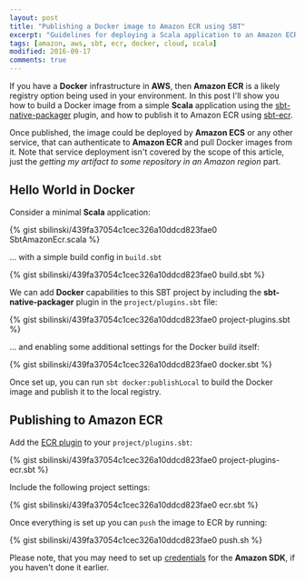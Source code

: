 ```yaml
---
layout: post
title: "Publishing a Docker image to Amazon ECR using SBT"
excerpt: "Guidelines for deploying a Scala application to an Amazon ECR repository."
tags: [amazon, aws, sbt, ecr, docker, cloud, scala]
modified: 2016-09-17
comments: true
---
```


If you have a **Docker** infrastructure in **AWS**, then **Amazon ECR** is
a likely registry option being used in your environment. In this post I'll show you how to build a Docker image from a simple **Scala** application using the [sbt-native-packager](https://github.com/sbt/sbt-native-packager) plugin, and how to publish it to Amazon ECR using [sbt-ecr](https://github.com/sbilinski/sbt-ecr).

Once published, the image could be deployed by **Amazon ECS** or any other service, that
can authenticate to **Amazon ECR** and pull Docker images from it. Note that service deployment isn't covered by the scope of this article, just the *getting my artifact to some repository in an Amazon region* part.

## Hello World in Docker

Consider a minimal **Scala** application:

{% gist sbilinski/439fa37054c1cec326a10ddcd823fae0 SbtAmazonEcr.scala %}

... with a simple build config in `build.sbt`

{% gist sbilinski/439fa37054c1cec326a10ddcd823fae0 build.sbt %}

We can add **Docker** capabilities to this SBT project by including the
**sbt-native-packager** plugin in the `project/plugins.sbt` file:

{% gist sbilinski/439fa37054c1cec326a10ddcd823fae0 project-plugins.sbt %}

... and enabling some additional settings for the Docker build itself:

{% gist sbilinski/439fa37054c1cec326a10ddcd823fae0 docker.sbt %}

Once set up, you can run `sbt docker:publishLocal` to build the Docker image and
publish it to the local registry.

## Publishing to Amazon ECR

Add the [ECR plugin](https://github.com/sbilinski/sbt-ecr) to your `project/plugins.sbt`:

{% gist sbilinski/439fa37054c1cec326a10ddcd823fae0 project-plugins-ecr.sbt %}

Include the following project settings:

{% gist sbilinski/439fa37054c1cec326a10ddcd823fae0 ecr.sbt %}

Once everything is set up you can `push` the image to ECR by running:

{% gist sbilinski/439fa37054c1cec326a10ddcd823fae0 push.sh %}

Please note, that you may need to set up [credentials](http://docs.aws.amazon.com/cli/latest/userguide/cli-chap-getting-started.html#cli-config-files) for the **Amazon SDK**, if you haven't done it earlier.
